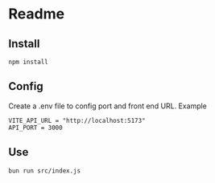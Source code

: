 
# Readme

## Install

`npm install`

## Config

Create a .env file to config port and front end URL. Example

```
VITE_API_URL = "http://localhost:5173"
API_PORT = 3000
```

## Use

`bun run src/index.js`
